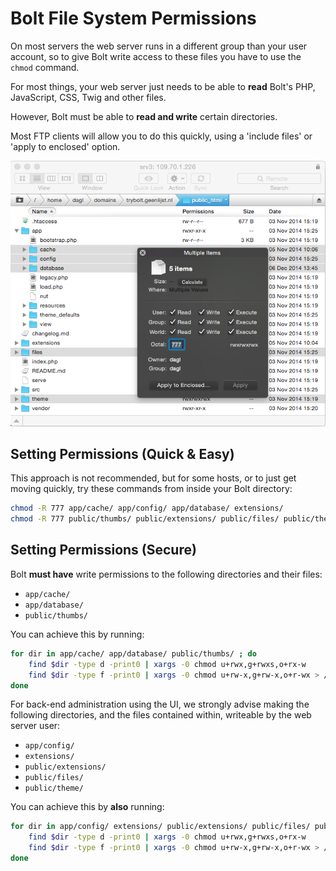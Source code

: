Bolt File System Permissions
============================

On most servers the web server runs in a different group than your user
account, so to give Bolt write access to these files you have to use the
`chmod` command.

For most things, your web server just needs to be able to **read** Bolt's PHP,
JavaScript, CSS, Twig and other files.

However, Bolt must be able to **read and write** certain directories.

Most FTP clients will allow you to do this quickly, using a 'include files' or
'apply to enclosed' option.

<a href="/files/ftp-chmod.png" class="popup"><img src="/files/ftp-chmod.png" width="590"></a><br>

Setting Permissions (Quick & Easy)
----------------------------------

This approach is not recommended, but for some hosts, or to just get moving quickly,
try these commands from inside your Bolt directory:

```bash
chmod -R 777 app/cache/ app/config/ app/database/ extensions/
chmod -R 777 public/thumbs/ public/extensions/ public/files/ public/theme/
```

Setting Permissions (Secure)
----------------------------

Bolt **must have** write permissions to the following directories and their
files:

  * `app/cache/`
  * `app/database/`
  * `public/thumbs/`

You can achieve this by running:

```bash
for dir in app/cache/ app/database/ public/thumbs/ ; do
    find $dir -type d -print0 | xargs -0 chmod u+rwx,g+rwxs,o+rx-w
    find $dir -type f -print0 | xargs -0 chmod u+rw-x,g+rw-x,o+r-wx > /dev/null 2>&1
done
```

For back-end administration using the UI, we strongly advise making the
following directories, and the files contained within, writeable by the web
server user:

  * `app/config/`
  * `extensions/`
  * `public/extensions/`
  * `public/files/`
  * `public/theme/`

You can achieve this by **also** running:

```bash
for dir in app/config/ extensions/ public/extensions/ public/files/ public/theme/ ; do
    find $dir -type d -print0 | xargs -0 chmod u+rwx,g+rwxs,o+rx-w
    find $dir -type f -print0 | xargs -0 chmod u+rw-x,g+rw-x,o+r-wx > /dev/null 2>&1
done
```
